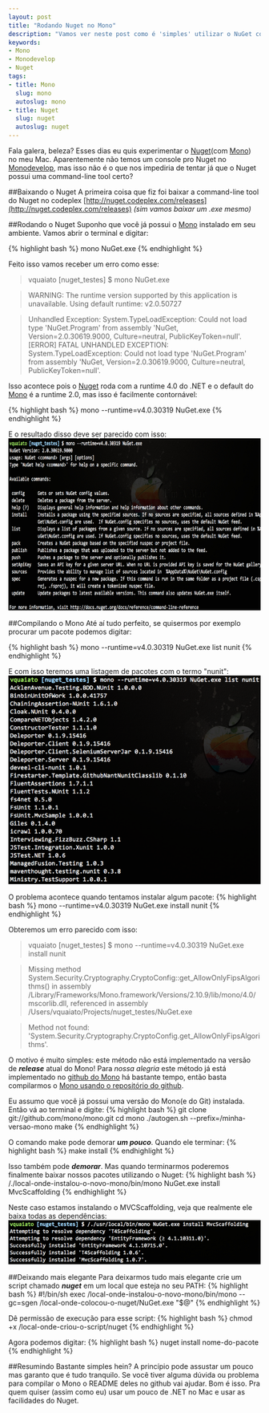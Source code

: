 ```yaml
---
layout: post
title: "Rodando Nuget no Mono"
description: "Vamos ver neste post como é 'simples' utilizar o NuGet com o Mono"
keywords:
- Mono
- Monodevelop
- Nuget
tags:
- title: Mono
  slug: mono
  autoslug: mono
- title: Nuget
  slug: nuget
  autoslug: nuget
---
```

Fala galera, beleza? Esses dias eu quis experimentar o [Nuget][nuget](com [Mono][mono]) no meu Mac. Aparentemente não temos um console pro Nuget no [Monodevelop][monodev], mas isso não é o que nos impediria de tentar já que o Nuget possui uma command-line tool certo?

##Baixando o Nuget
A primeira coisa que fiz foi baixar a command-line tool do Nuget no codeplex [http://nuget.codeplex.com/releases](http://nuget.codeplex.com/releases) *(sim vamos baixar um .exe mesmo)*

##Rodando o Nuget
Suponho que você já possui o [Mono][mono] instalado em seu ambiente. Vamos abrir o terminal e digitar:

{% highlight bash %}
mono NuGet.exe
{% endhighlight %}

Feito isso vamos receber um erro como esse:

> vquaiato [nuget_testes] $ mono NuGet.exe

> WARNING: The runtime version supported by this application is unavailable.
Using default runtime: v2.0.50727

> Unhandled Exception: System.TypeLoadException: Could not load type 'NuGet.Program' from assembly 'NuGet, Version=2.0.30619.9000, Culture=neutral, PublicKeyToken=null'.
[ERROR] FATAL UNHANDLED EXCEPTION: System.TypeLoadException: Could not load type 'NuGet.Program' from assembly 'NuGet, Version=2.0.30619.9000, Culture=neutral, PublicKeyToken=null'.

Isso acontece pois o [Nuget][nuget] roda com a runtime 4.0 do .NET e o default do [Mono][mono] é a runtime 2.0, mas isso é facilmente contornável:

{% highlight bash %}
mono --runtime=v4.0.30319 NuGet.exe
{% endhighlight %}

E o resultado disso deve ser parecido com isso:
<img src="/images_posts/rodando-nuget-com-mono.jpg" class="post_img" />

##Compilando o Mono
Até aí tudo perfeito, se quisermos por exemplo procurar um pacote podemos digitar:

{% highlight bash %}
mono --runtime=v4.0.30319 NuGet.exe list nunit
{% endhighlight %}

E com isso teremos uma listagem de pacotes com o termo "nunit":
<img src="/images_posts/listando-pacotes-nuget-com-mono.png" class="post_img" />

O problema acontece quando tentamos instalar algum pacote:
{% highlight bash %}
mono --runtime=v4.0.30319 NuGet.exe install nunit
{% endhighlight %}

Obteremos um erro parecido com isso:
> vquaiato [nuget_testes] $ mono --runtime=v4.0.30319 NuGet.exe install nunit

> Missing method System.Security.Cryptography.CryptoConfig::get_AllowOnlyFipsAlgorithms() in assembly /Library/Frameworks/Mono.framework/Versions/2.10.9/lib/mono/4.0/mscorlib.dll, referenced in assembly /Users/vquaiato/Projects/nuget_testes/NuGet.exe

> Method not found: 'System.Security.Cryptography.CryptoConfig.get_AllowOnlyFipsAlgorithms'.

O motivo é muito simples: este método não está implementado na versão de ***release*** atual do Mono!
Para *nossa alegria* este método já está implementado no [github do Mono][mono-github] há bastante tempo, então basta compilarmos o [Mono usando o repositório do github][mono-github].

Eu assumo que você já possui uma versão do Mono(e do Git) instalada. Então vá ao terminal e digite:
{% highlight bash %}
git clone git://github.com/mono/mono.git
cd mono
./autogen.sh --prefix=/minha-versao-mono
make
{% endhighlight %}

O comando make pode demorar ***um pouco***. Quando ele terminar:
{% highlight bash %}
make install
{% endhighlight %}

Isso também pode ***demorar***. Mas quando terminarmos poderemos finalmente baixar nossos pacotes utilizando o Nuget:
{% highlight bash %}
/./local-onde-instalou-o-novo-mono/bin/mono NuGet.exe install MvcScaffolding
{% endhighlight %}

Neste caso estamos instalando o MVCScaffolding, veja que realmente ele baixa todas as dependências:
<img src="/images_posts/instalando-pacote-nuget-com-mono.jpg" class="post_img" />

##Deixando mais elegante
Para deixarmos tudo mais elegante crie um script chamado ***nuget*** em um local que esteja no seu PATH:
{% highlight bash %}
#!/bin/sh
exec /local-onde-instalou-o-novo-mono/bin/mono --gc=sgen /local-onde-colocou-o-nuget/NuGet.exe "$@"
{% endhighlight %}

Dê permissão de execução para esse script:
{% highlight bash %}
chmod +x /local-onde-criou-o-script/nuget
{% endhighlight %}

Agora podemos digitar:
{% highlight bash %}
nuget install nome-do-pacote
{% endhighlight %}

##Resumindo
Bastante simples hein? A princípio pode assustar um pouco mas garanto que é tudo tranquilo.
Se você tiver alguma dúvida ou problema para compilar o Mono o README deles no github vai ajudar.
Bom é isso. Pra quem quiser (assim como eu) usar um pouco de .NET no Mac e usar as facilidades do Nuget.

[mono]:http://www.mono-project.com/Main_Page
[monodev]:http://monodevelop.com/
[nuget]:http://nuget.org/
[nuget-download]:http://nuget.codeplex.com/releases
[mono-github]:https://github.com/mono/mono
